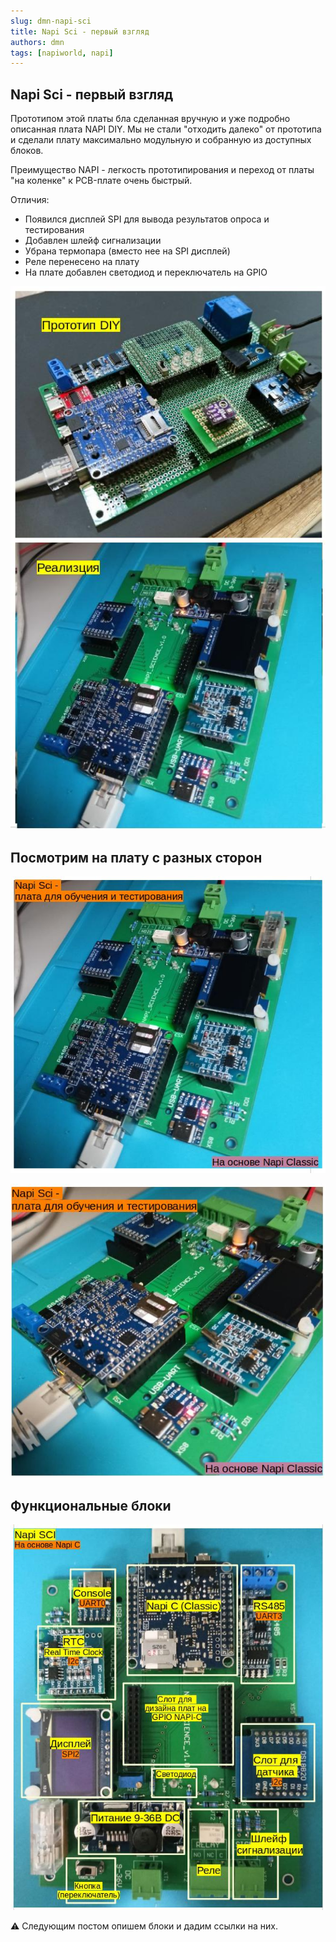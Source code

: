 ```yaml
---
slug: dmn-napi-sci
title: Napi Sci - первый взгляд
authors: dmn
tags: [napiworld, napi]
---
```



## Napi Sci - первый взгляд

Прототипом этой платы бла сделанная вручную и уже
подробно описанная плата NAPI DIY. Мы не стали "отходить далеко"
от прототипа и сделали плату максимально модульную и собранную из
доступных блоков.

Преимущество NAPI - легкость прототипирования и переход
от платы "на коленке" к PCB-плате очень быстрый.

<!--truncate-->

Отличия:
- Появился дисплей SPI для вывода результатов опроса и тестирования
- Добавлен шлейф сигнализации
- Убрана термопара (вместо нее на SPI дисплей)
- Реле перенесено на плату
- На плате добавлен светодиод и переключатель на GPIO

![](img/prototype-vs-release.jpg)


## Посмотрим на плату с разных сторон

![](img/napisci1.jpg)

![](img/napisci2.jpg)

## Функциональные блоки

![](img/napisci-blocks.jpg)

:warning: Следующим постом опишем блоки и дадим ссылки на них.
